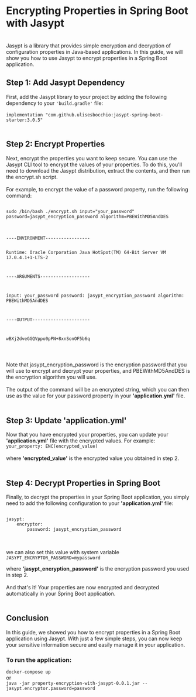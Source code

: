 <h1>Encrypting Properties in Spring Boot with Jasypt</h1>
<br>
Jasypt is a library that provides simple encryption and decryption of configuration properties in Java-based applications. In this guide, we will show you how to use Jasypt to encrypt properties in a Spring Boot application.
<br>
<h2>Step 1: Add Jasypt Dependency</h2>
First, add the Jasypt library to your project by adding the following dependency to your <code>'build.gradle'</code> file:
<br><br>
<code>implementation "com.github.ulisesbocchio:jasypt-spring-boot-starter:3.0.5"</code>
<br><br>
<h2>Step 2: Encrypt Properties</h2>
Next, encrypt the properties you want to keep secure. You can use the Jasypt CLI tool to encrypt the values of your properties. To do this, you'll need to download the Jasypt distribution, extract the contents, and then run the encrypt.sh script.
<br><br>
For example, to encrypt the value of a password property, run the following command:

<code>
<br>
sudo /bin/bash ./encrypt.sh input="your_password" password=jasypt_encryption_password algorithm=PBEWithMD5AndDES 
</code>
<br>
<pre>
<code>
----ENVIRONMENT-----------------

Runtime: Oracle Corporation Java HotSpot(TM) 64-Bit Server VM 17.0.4.1+1-LTS-2

----ARGUMENTS-------------------

input: your_password
password: jasypt_encryption_password
algorithm: PBEWithMD5AndDES

----OUTPUT----------------------

wBXj2dveGGQVppo0pPN+8xnSonOF5b6q

</code>
</pre>

Note that jasypt_encryption_password is the encryption password that you will use to encrypt and decrypt your properties, and PBEWithMD5AndDES is the encryption algorithm you will use.
<br><br>
The output of the command will be an encrypted string, which you can then use as the value for your password property in your <b>'application.yml'</b> file.
<br><br>
<h2>Step 3: Update 'application.yml'</h2>
Now that you have encrypted your properties, you can update your <b>'application.yml'</b> file with the encrypted values. For example:
<br>
<code>your_property: ENC(encrypted_value)</code>
<br><br>
where <b>'encrypted_value'</b> is the encrypted value you obtained in step 2.
<br><br>
<h2>Step 4: Decrypt Properties in Spring Boot</h2>
Finally, to decrypt the properties in your Spring Boot application, you simply need to add the following configuration to your <b>'application.yml'</b> file:
<pre>
<code>
jasypt:
    encryptor:
        password: jasypt_encryption_password
</code>
</pre>
<br>
we can also set this value with system variable
<code>
JASYPT_ENCRYPTOR_PASSWORD=mypassword
</code>

where <b>'jasypt_encryption_password'</b> is the encryption password you used in step 2.
<br><br>
And that's it! Your properties are now encrypted and decrypted automatically in your Spring Boot application.
<br><br>
<h2>Conclusion</h2>
In this guide, we showed you how to encrypt properties in a Spring Boot application using Jasypt. With just a few simple steps, you can now keep your sensitive information secure and easily manage it in your application.

<h3>To run the application:</h3>
<code>docker-compose up</code>
<br>
or
<br>
<code>java -jar property-encryption-with-jasypt-0.0.1.jar --jasypt.encryptor.password=password</code>